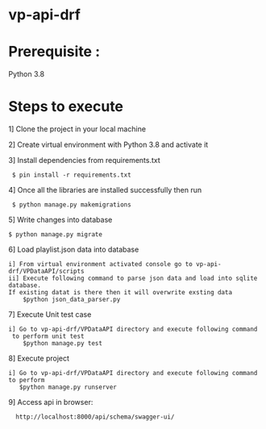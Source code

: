 # vp-api-drf
# Prerequisite :
Python 3.8

# Steps to execute
1] Clone the project in your local machine

2] Create virtual environment with Python 3.8 and activate it

3] Install dependencies from requirements.txt
 
     $ pin install -r requirements.txt
4] Once all the libraries are installed successfully then run

     $ python manage.py makemigrations
5] Write changes into database

    $ python manage.py migrate
6] Load playlist.json data into database

    i] From virtual environment activated console go to vp-api-drf/VPDataAPI/scripts
    ii] Execute following command to parse json data and load into sqlite database. 
    If existing datat is there then it will overwrite exsting data
        $python json_data_parser.py
7] Execute Unit test case

    i] Go to vp-api-drf/VPDataAPI directory and execute following command
     to perform unit test 
        $python manage.py test
8] Execute project

    i] Go to vp-api-drf/VPDataAPI directory and execute following command to perform 
       $python manage.py runserver
9] Access api in browser:

      http://localhost:8000/api/schema/swagger-ui/